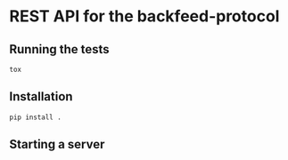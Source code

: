# REST API for the backfeed-protocol

## Running the tests

    tox

## Installation

    pip install .

## Starting a server

    
